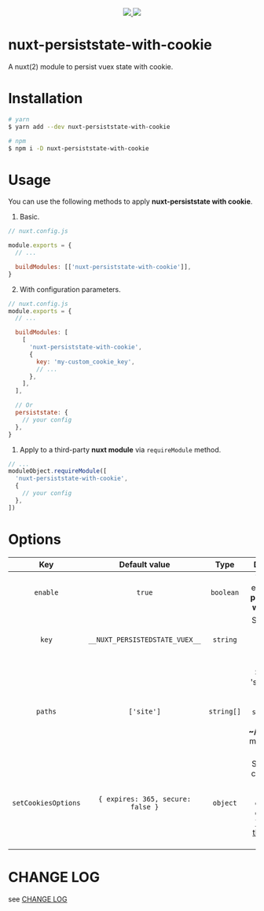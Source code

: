 
<p align="center">
  <a href="https://www.npmjs.org/package/nuxt-persiststate-with-cookie">
    <img src="https://img.shields.io/npm/v/nuxt-persiststate-with-cookie.svg">
  </a>
  <a href="https://npmcharts.com/compare/nuxt-persiststate-with-cookie?minimal=true">
    <img src="https://img.shields.io/npm/dm/nuxt-persiststate-with-cookie.svg">
  </a>
  <br>
</p>


# nuxt-persiststate-with-cookie

A nuxt(2) module to persist vuex state with cookie.

# Installation

```bash
# yarn
$ yarn add --dev nuxt-persiststate-with-cookie

# npm
$ npm i -D nuxt-persiststate-with-cookie
```

# Usage

You can use the following methods to apply **nuxt-persiststate with cookie**.

1. Basic.

```js
// nuxt.config.js

module.exports = {
  // ...

  buildModules: [['nuxt-persiststate-with-cookie']],
}
```

2. With configuration parameters.

```js
// nuxt.config.js
module.exports = {
  // ...

  buildModules: [
    [
      'nuxt-persiststate-with-cookie',
      {
        key: 'my-custom_cookie_key',
        // ...
      },
    ],
  ],

  // Or
  persiststate: {
    // your config
  },
}
```

1. Apply to a third-party **nuxt module** via `requireModule` method.

```js
// ...
moduleObject.requireModule([
  'nuxt-persiststate-with-cookie',
  {
    // your config
  },
])
```

# Options

|   Key   |  Default value    |  Type  |      Description  |
| :------: | :----------: | :--------: |:---------: |
|      `enable`       |              `true`               | `boolean`  |    Whether to  enable **nuxt-persiststate-with-cookie** |
|        `key`        |  `__NUXT_PERSISTEDSTATE_VUEX__`   |  `string`  |     Specifies the key name used when storing the **cookie**.       |
|       `paths`       |            `['site']`             | `string[]` |    Specify the 'state' path to persist. By default, all `states` under the **~/store/site.ts** module will be persisted. |
| `setCookiesOptions` | `{ expires: 365, secure: false }` |  `object`  | Specifies the configuration object for setting the **cookie**. For details, see [The API for the js cookie](https://github.com/js-cookie/js-cookie) module. |

# CHANGE LOG

see [CHANGE LOG](./CHANGELOG.md)
